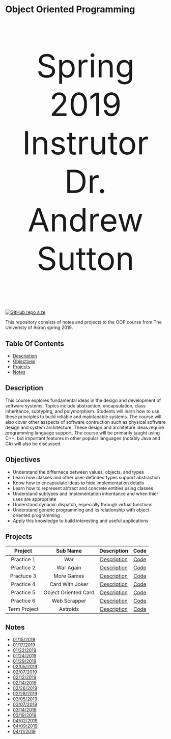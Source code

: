# Object Oriented Programming
<p align="center" style="font-size : 100px;"> 
   Spring 2019</br>
   Instrutor</br>
   Dr. Andrew Sutton
</p>

[![GitHub repo size](https://img.shields.io/github/repo-size/DanieTlLouis/ObjectOrientedProgramming_Spring2019)](https://github.com/DanieTlLouis/ObjectOrientedProgramming_Spring2019/archive/master.zip)

This repository consists of notes and projects to the OOP course from The Univeristy of Akron spring 2019. 

## Table Of Contents
* [Description](#description)
* [Objectives](#objectives)
* [Projects](#projects)
* [Notes](#notes) 

## Description
This course explores fundamental ideas in the design and development of software systems. Topics include abstraction, encapsulation, class inheritance, subtyping, and polymorphism. Students will learn how to use these principles to build reliable and maintanable systems. The course will also cover other asspects of software contruction such as physical software design and system architecture. 
These design and architeture ideas require programming language support. The course will be primarily taught using C++, but important features in other popular languages (notably Java and C#) will also be discussed. 

## Objectives 
* Understand the differnece between values, objects, and types
* Learn how classes and other user-definded types support abstraction
* Know how to encapsulate ideas to hide implementation details
* Learn how to represent abtract and concrete entities using classes
* Understand subtypes and implementation inheritance and when thier uses are appropriate
* Understand dynamic dispatch, especially through virtual functions 
* Understand generic programming and its relationship with object-oriented programming 
* Apply this knowledge to build interesting and useful applications 

## Projects
|  Project     | Sub Name             | Description                           | Code                               |   
|:------------:|:--------------------:|:-------------------------------------:|:----------------------------------:|
|  Practice 1  | War                  | [Description](/Practice1/ReadMe.md)   | [Code](/Practice1/Code/)           |
|  Practice 2  | War Again            | [Description](/Practice2/ReadMe.md)   | [Code](/Practice2/Code/)           |
|  Practuce 3  | More Games           | [Description](/Practice3/ReadMe.md)   | [Code](/Practice3/Code/)           |
|  Practice 4  | Card With Joker      | [Description](/Practice4/ReadMe.md)   | [Code](/Practice4/Code/)           |
|  Practice 5  | Object Oriented Card | [Description](/Practice5/ReadMe.md)   | [Code](/Practice5/Code/)           |
|  Practice 6  | Web Scrapper         | [Description](/Practice6/ReadMe.md)   | [Code](/Practice6/Code/)           |
| Term Project | Astroids             | [Description](/TermProject/ReadMe.md) | [Code](/TermProject/16%20Asteroids/) | 

## Notes
* [01/15/2019](/Notes/01_15_2019.md)
* [01/17/2019](/Notes/01_17_2019.md)
* [01/22/2019](/Notes/01_22_2019.md)
* [01/24/2019](/Notes/01_24_2019.md)
* [01/29/2019](/Notes/01_29_2019.md)
* [02/05/2019](/Notes/02_05_2019.md)
* [02/07/2019](/Notes/02_07_2019.md)
* [02/12/2019](/Notes/02_12_2019.md)
* [02/14/2019](/Notes/02_14_2019.md)
* [02/26/2019](/Notes/02_26_2019.md)
* [02/28/2019](/Notes/02_28_2019.md)
* [03/05/2019](/Notes/03_05_2019.md)
* [03/07/2019](/Notes/03_07_2019.md)
* [03/14/2019](/Notes/03_14_2019.md)
* [03/19/2019](/Notes/03_19_2019.md)
* [04/02/2019](/Notes/04_02_2019.md)
* [04/09/2019](/Notes/04_09_2019.md)
* [04/11/2019](/Notes/04_11_2019.md)
